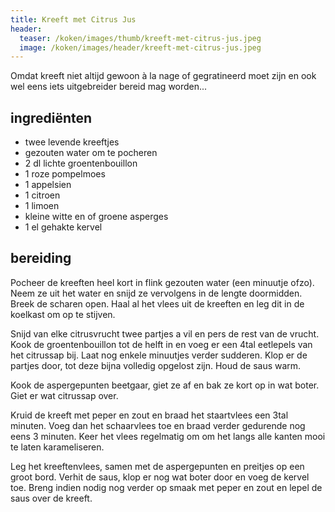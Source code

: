 ```yaml
---
title: Kreeft met Citrus Jus
header:
  teaser: /koken/images/thumb/kreeft-met-citrus-jus.jpeg
  image: /koken/images/header/kreeft-met-citrus-jus.jpeg
---
```


Omdat kreeft niet altijd gewoon à la nage of gegratineerd moet zijn en ook wel eens iets uitgebreider bereid mag worden...

## ingrediënten

* twee levende kreeftjes
* gezouten water om te pocheren
* 2 dl lichte groentenbouillon
* 1 roze pompelmoes
* 1 appelsien
* 1 citroen
* 1 limoen
* kleine witte en of groene asperges
* 1 el gehakte kervel

##  bereiding 

Pocheer de kreeften heel kort in flink gezouten water (een minuutje ofzo). Neem ze uit het water en snijd ze vervolgens in de lengte doormidden. Breek de scharen open. Haal al het vlees uit de kreeften en leg dit in de koelkast om op te stijven.

Snijd van elke citrusvrucht twee partjes a vil en pers de rest van de vrucht. Kook de groentenbouillon tot de helft in en voeg er een 4tal eetlepels van het citrussap bij. Laat nog enkele minuutjes verder sudderen. Klop er de partjes door, tot deze bijna volledig opgelost zijn. Houd de saus warm.

Kook de aspergepunten beetgaar, giet ze af en bak ze kort op in wat boter. Giet er wat citrussap over.

Kruid de kreeft met peper en zout en braad het staartvlees een 3tal minuten. Voeg dan het schaarvlees toe en braad verder gedurende nog eens 3 minuten. Keer het vlees regelmatig om om het langs alle kanten mooi te laten karameliseren.

Leg het kreeftenvlees, samen met de aspergepunten en preitjes op een groot bord. Verhit de saus, klop er nog wat boter door en voeg de kervel toe. Breng indien nodig nog verder op smaak met peper en zout en lepel de saus over de kreeft.
